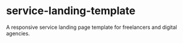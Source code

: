# service-landing-template
A responsive service landing page template for freelancers and digital agencies.
